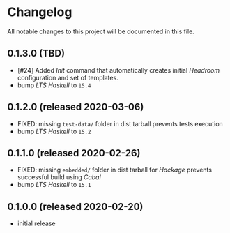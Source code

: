 # Changelog
All notable changes to this project will be documented in this file.

## 0.1.3.0 (TBD)
- [#24] Added _Init_ command that automatically creates initial _Headroom_ configuration and set of templates.
- bump _LTS Haskell_ to `15.4`

## 0.1.2.0 (released 2020-03-06)
- FIXED: missing `test-data/` folder in dist tarball prevents tests execution
- bump _LTS Haskell_ to `15.2`

## 0.1.1.0 (released 2020-02-26)
- FIXED: missing `embedded/` folder in dist tarball for _Hackage_ prevents successful build using _Cabal_
- bump _LTS Haskell_ to `15.1`

## 0.1.0.0 (released 2020-02-20)
- initial release
